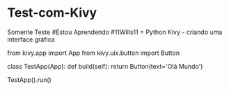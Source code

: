 # Test-com-Kivy
Somente Teste
#Estou Aprendendo
#11Wills11 = Python Kivy - criando uma interface gráfica



from kivy.app import App
from kivy.uix.button import Button



class TestApp(App):
    def build(self):
        return Button(text='Olá Mundo')




TestApp().run()
